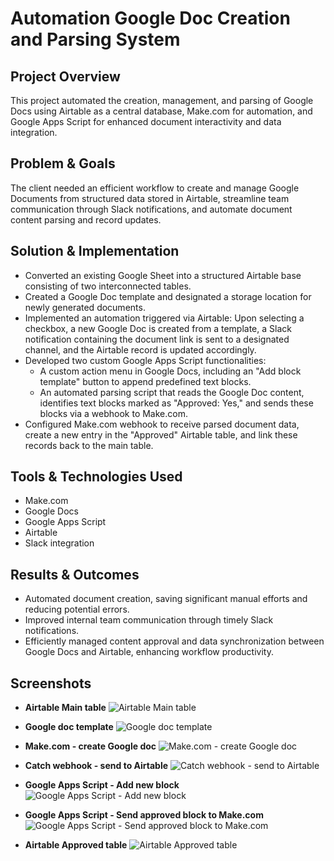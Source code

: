 # Automation Google Doc Creation and Parsing System

## Project Overview

This project automated the creation, management, and parsing of Google Docs using Airtable as a central database, Make.com for automation, and Google Apps Script for enhanced document interactivity and data integration.

## Problem & Goals

The client needed an efficient workflow to create and manage Google Documents from structured data stored in Airtable, streamline team communication through Slack notifications, and automate document content parsing and record updates.

## Solution & Implementation

- Converted an existing Google Sheet into a structured Airtable base consisting of two interconnected tables.
- Created a Google Doc template and designated a storage location for newly generated documents.
- Implemented an automation triggered via Airtable: Upon selecting a checkbox, a new Google Doc is created from a template, a Slack notification containing the document link is sent to a designated channel, and the Airtable record is updated accordingly.
- Developed two custom Google Apps Script functionalities:
  - A custom action menu in Google Docs, including an "Add block template" button to append predefined text blocks.
  - An automated parsing script that reads the Google Doc content, identifies text blocks marked as "Approved: Yes," and sends these blocks via a webhook to Make.com.
- Configured Make.com webhook to receive parsed document data, create a new entry in the "Approved" Airtable table, and link these records back to the main table.

## Tools & Technologies Used

- Make.com
- Google Docs
- Google Apps Script
- Airtable
- Slack integration

## Results & Outcomes

- Automated document creation, saving significant manual efforts and reducing potential errors.
- Improved internal team communication through timely Slack notifications.
- Efficiently managed content approval and data synchronization between Google Docs and Airtable, enhancing workflow productivity.

## Screenshots

- **Airtable Main table**
![Airtable Main table](https://raw.githubusercontent.com/ViktorAutomation/Portfolio-Automation/main/Automation%20Doc%20creation%20system/AT%20base%20Main.png)

- **Google doc template**
![Google doc template](https://raw.githubusercontent.com/ViktorAutomation/Portfolio-Automation/main/Automation%20Doc%20creation%20system/Doc%20template%202.jpg)

- **Make.com - create Google doc**
![Make.com - create Google doc](https://raw.githubusercontent.com/ViktorAutomation/Portfolio-Automation/main/Automation%20Doc%20creation%20system/Create%20doc.png)

- **Catch webhook - send to Airtable**
![Catch webhook - send to Airtable](https://raw.githubusercontent.com/ViktorAutomation/Portfolio-Automation/main/Automation%20Doc%20creation%20system/Webhook-to%20AT.png)

- **Google Apps Script - Add new block**
![Google Apps Script - Add new block](https://raw.githubusercontent.com/ViktorAutomation/Portfolio-Automation/main/Automation%20Doc%20creation%20system/Script-add%20new%20block)

- **Google Apps Script - Send approved block to Make.com**
![Google Apps Script - Send approved block to Make.com](https://raw.githubusercontent.com/ViktorAutomation/Portfolio-Automation/main/Automation%20Doc%20creation%20system/Script-Send%20Approved.png)

- **Airtable Approved table**
![Airtable Approved table](https://raw.githubusercontent.com/ViktorAutomation/Portfolio-Automation/main/Automation%20Doc%20creation%20system/AT%20base%20Approved.png)
